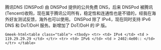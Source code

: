 腾讯DNS (DNSPod)
由 DNSPod 提供的公共免费 DNS，后来 DNSPod 被腾讯(Tencent)收购，现在属于腾讯公司所有，稳定性和连通性也是不错的，经我在海外好友测试反馈，海外也可以使用。
DNSPod 除了 IPv4，现在同时支持 IPv6 DNS 和 DoT/DoH 服务。新增加了 DoT/DoH 的 IP 版。

 `Gmeek-html<table class="table"> <tbody> <tr> <td> IPv4 </td> <td > 119.29.29.29 </td> </tr> <tr> <td> IPv6 </td> <td > 2402:4e00:: </td> </tr> </table> `
